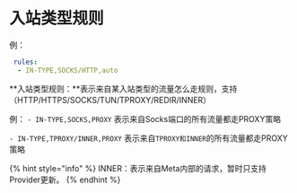 # 入站类型规则

例：

```yaml
 rules:
  - IN-TYPE,SOCKS/HTTP,auto
```

**入站类型规则：**表示来自某入站类型的流量怎么走规则，支持（HTTP/HTTPS/SOCKS/TUN/TPROXY/REDIR/INNER）

例： `- IN-TYPE,SOCKS,PROXY`                   表示来自Socks端口的所有流量都走PROXY策略

&#x20;      `- IN-TYPE,TPROXY/INNER,PROXY`      表示来自`TPROXY和INNER`的所有流量都走PROXY策略

{% hint style="info" %}
INNER：表示来自Meta内部的请求，暂时只支持Provider更新。
{% endhint %}
